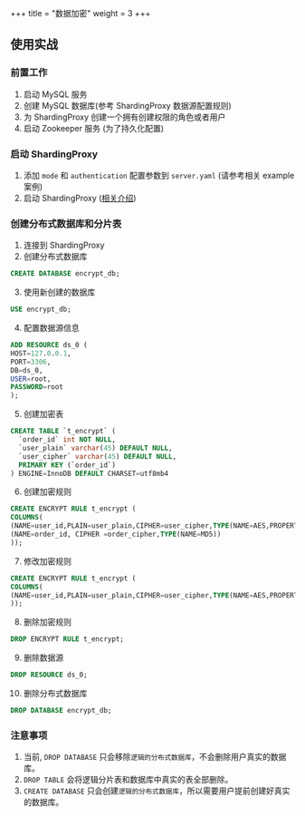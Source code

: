 +++
title = "数据加密"
weight = 3
+++

## 使用实战

### 前置工作

1. 启动 MySQL 服务
2. 创建 MySQL 数据库(参考 ShardingProxy 数据源配置规则)
3. 为 ShardingProxy 创建一个拥有创建权限的角色或者用户
4. 启动 Zookeeper 服务 (为了持久化配置)

### 启动 ShardingProxy

1. 添加 `mode` 和 `authentication` 配置参数到 `server.yaml` (请参考相关 example 案例)
2. 启动 ShardingProxy ([相关介绍](/cn/quick-start/shardingsphere-proxy-quick-start/))

### 创建分布式数据库和分片表

1. 连接到 ShardingProxy
2. 创建分布式数据库

```SQL
CREATE DATABASE encrypt_db;
```

3. 使用新创建的数据库

```SQL
USE encrypt_db;
```

4. 配置数据源信息

```SQL
ADD RESOURCE ds_0 (
HOST=127.0.0.1,
PORT=3306,
DB=ds_0,
USER=root,
PASSWORD=root
);
```
5. 创建加密表

```SQL
CREATE TABLE `t_encrypt` (
  `order_id` int NOT NULL,
  `user_plain` varchar(45) DEFAULT NULL,
  `user_cipher` varchar(45) DEFAULT NULL,
  PRIMARY KEY (`order_id`)
) ENGINE=InnoDB DEFAULT CHARSET=utf8mb4
```

6. 创建加密规则

```SQL
CREATE ENCRYPT RULE t_encrypt (
COLUMNS(
(NAME=user_id,PLAIN=user_plain,CIPHER=user_cipher,TYPE(NAME=AES,PROPERTIES('aes-key-value'='123456abc'))),
(NAME=order_id, CIPHER =order_cipher,TYPE(NAME=MD5))
));
```

7. 修改加密规则

```SQL
CREATE ENCRYPT RULE t_encrypt (
COLUMNS(
(NAME=user_id,PLAIN=user_plain,CIPHER=user_cipher,TYPE(NAME=AES,PROPERTIES('aes-key-value'='123456abc'))),
));
```

8. 删除加密规则

```SQL
DROP ENCRYPT RULE t_encrypt;
```

9. 删除数据源

```SQL
DROP RESOURCE ds_0;
```

10. 删除分布式数据库

```SQL
DROP DATABASE encrypt_db;
```

### 注意事项

1. 当前, `DROP DATABASE` 只会移除`逻辑的分布式数据库`，不会删除用户真实的数据库。
2. `DROP TABLE` 会将逻辑分片表和数据库中真实的表全部删除。
3. `CREATE DATABASE` 只会创建`逻辑的分布式数据库`，所以需要用户提前创建好真实的数据库。
